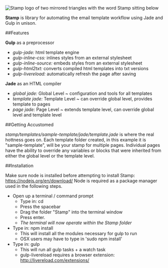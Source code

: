 <img src="https://raw.githubusercontent.com/mimoduo/Stamp/master/stamps/global/images/logo.png" alt="Stamp logo of two mirrored triangles with the word Stamp sitting below" />

**Stamp** is library for automating the email template workflow using Jade and Gulp in unison.

##Features

**Gulp** as a preprocessor

* _gulp-jade:_ html template engine
* _gulp-inline-css:_ inlines styles from an external stylesheet
* _gulp-inline-source:_ embeds styles from an external stylesheet
* _gulp-html2txt:_ converts compiled html templates into txt versions
* _gulp-livereload:_ automatically refresh the page after saving

**Jade** as an HTML compiler

* _global jade:_ Global Level ~ configuration and tools for all templates
* _template jade:_ Template Level ~ can override global level, provides template to pages
* _page jade:_ Page Level ~ extends template level, can override global level and template level

##Getting Accustomed

_stamp/templates/sample-template/jade/template.jade_ is where the real hottness goes on. Each template folder created, in this example it is "sample-template", will be your stamp for multiple pages. Individual pages have the ability to override any variables or blocks that were inherited from either the global level or the template level.

##Installation

Make sure node is installed before attempting to install Stamp: https://nodejs.org/en/download/ Node is required as a package manager used in the following steps.

* Open up a terminal / command prompt
  * Type in: cd
  * Press the spacebar
  * Drag the folder "Stamp" into the terminal window
  * Press enter.
  * _The terminal will now operate within the Stamp folder_
* Type in: npm install
  * This will install all the modules necessary for gulp to run
  * OSX users may have to type in 'sudo npm install'
* Type in: gulp
  * This will run all gulp tasks + a watch task
  * gulp-livereload requires a browser extension: http://livereload.com/extensions/
